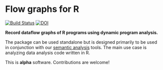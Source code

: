 # Flow graphs for R

[![Build Status](https://travis-ci.org/IBM/rflowgraph.svg?branch=master)](https://travis-ci.org/IBM/rflowgraph) [![DOI](https://zenodo.org/badge/DOI/10.5281/zenodo.1401684.svg)](https://doi.org/10.5281/zenodo.1401684)

**Record dataflow graphs of R programs using dynamic program analysis.**

The package can be used standalone but is designed primarily to be used in conjunction with our [semantic analysis](https://github.com/IBM/semanticflowgraph) tools. The main use case is analyzing data analysis code written in R.

This is **alpha** software. Contributions are welcome!

